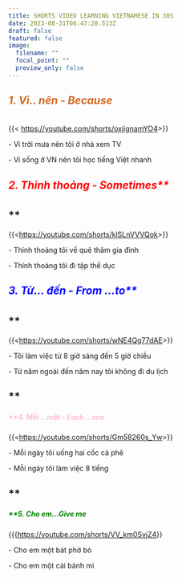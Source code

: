```yaml
---
title: SHORTS VIDEO LEARNING VIETNAMESE IN 30S
date: 2023-08-31T06:47:28.513Z
draft: false
featured: false
image:
  filename: ""
  focal_point: ""
  preview_only: false
---
```

## **<h5 style="color:chocolate;">1﻿. Vì.. nên - Because</h5>**

{{< <https://youtube.com/shorts/oxjignamYO4>>}}

\- V﻿ì trời mưa nên tôi ở nhà xem TV 

\- V﻿ì sống ở VN nên tôi học tiếng Việt nhanh 

## **<h5 style="color:red;"> 2.** T﻿hỉnh thoảng - Sometimes**</h5>**

{{<<https://youtube.com/shorts/klSLnVVVQok>>}}

\-﻿ Thỉnh thoảng tôi về quê thăm gia đình

\-﻿ Thỉnh thoảng tôi đi tập thể dục

## **<h5 style="color:blue;">** 3. T﻿ừ... đến - From ...to**</h5>**

{{<<https://youtube.com/shorts/wNE4Qg77dAE>>}}

\-﻿ Tôi làm việc từ 8 giờ sáng đến 5 giờ chiều

\-﻿ Từ năm ngoái đến năm nay tôi không đi du lịch

## **<h5 style="color:pink;">**4. M﻿ỗi .. một - Each .. one **</h5>**

{{<<https://youtube.com/shorts/Gm58260s_Yw>>}}

\-﻿ Mỗi ngày tôi uống hai cốc cà phê

\-﻿ Mỗi ngày tôi làm việc 8 tiếng

## **<h5 style="color:green;">**5. Cho em...Give me **</h5>**

{{{<https://youtube.com/shorts/VV_km0SvjZ4>}}

\- Cho em một bát phở bò

\- Cho em một cái bánh mì